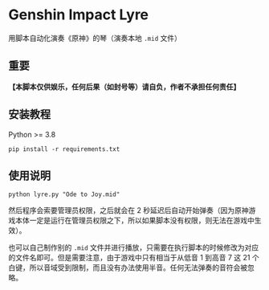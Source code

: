 # Genshin Impact Lyre

用脚本自动化演奏《原神》的琴（演奏本地 `.mid` 文件）

## 重要

 **【本脚本仅供娱乐，任何后果（如封号等）请自负，作者不承担任何责任】** 

## 安装教程

Python >= 3.8

```shell
pip install -r requirements.txt
```

## 使用说明

```shell
python lyre.py "Ode to Joy.mid"
```

然后程序会索要管理员权限，之后就会在 2 秒延迟后自动开始弹奏（因为原神游戏本体一定是运行在管理员权限之下，所以如果脚本没有权限，则无法在游戏中生效）。

也可以自己制作别的 `.mid` 文件并进行播放，只需要在执行脚本的时候修改为对应的文件名即可。但是需要注意，由于游戏中只有相当于从低音 1 到高音 7 这 21 个白键，所以音域受到限制，而且没有办法使用半音。任何无法弹奏的音符会被忽略。